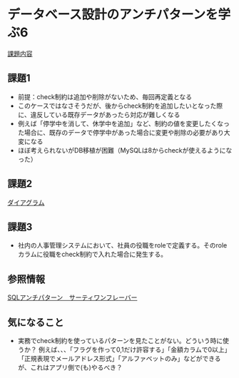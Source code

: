 # データベース設計のアンチパターンを学ぶ6

[課題内容](https://airtable.com/appPxhCPFYGqqN9YU/tblVlFr2q4lIqDKYc/viwX8r6DpCRp80swL/recsfBWDXsaFjYqjW?blocks=hide)

## 課題1

- 前提：check制約は追加や削除がないため、毎回再定義となる
- このケースではなさそうだが、後からcheck制約を追加したいとなった際に、違反している既存データがあったら対応が難しくなる
- 例えば「停学中を消して、休学中を追加」など、制約の値を変更したくなった場合に、既存のデータで停学中があった場合に変更や削除の必要があり大変になる
- ほぼ考えられないがDB移植が困難（MySQLは8からcheckが使えるようになった）

## 課題2

[ダイアグラム](https://dbdiagram.io/d/61bec6353205b45b73c3fa2a)


## 課題3

- 社内の人事管理システムにおいて、社員の役職をroleで定義する。そのroleカラムに役職をcheck制約で入れた場合に発生する。

## 参照情報

[SQLアンチパターン　サーティワンフレーバー](https://qiita.com/fktnkit/items/ada64c6581b676d250bb)

## 気になること

- 実務でcheck制約を使っているパターンを見たことがない。どういう時に使うか？
例えば、、、「フラグを作って0,1だけ許容する」「金額カラムで0以上」「正規表現でメールアドレス形式」「アルファベットのみ」などができるが、これはアプリ側で(も)やるべき？